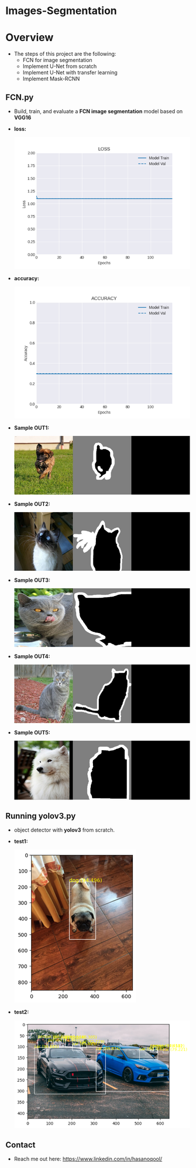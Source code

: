 # Images-Segmentation

# Overview
* The steps of this project are the following:
    * FCN for image segmentation    
    * Implement U-Net from scratch
    * Implement U-Net with transfer learning
    * Implement Mask-RCNN


## FCN.py
* Build, train, and evaluate a <b>FCN image segmentation</b> model based on <b>VGG16</b>

* <b>loss:</b>

    ![1](https://github.com/hasanoqool/Images-Segmentation/blob/main/data/loss.png)

* <b>accuracy:</b>

    ![1](https://github.com/hasanoqool/Images-Segmentation/blob/main/data/accuracy.png)

* <b>Sample OUT1:</b>

    ![1](https://github.com/hasanoqool/Images-Segmentation/blob/main/data/out_1.jpg)

* <b>Sample OUT2:</b>

    ![1](https://github.com/hasanoqool/Images-Segmentation/blob/main/data/out_2.jpg)

* <b>Sample OUT3:</b>

    ![1](https://github.com/hasanoqool/Images-Segmentation/blob/main/data/out_3.jpg)

* <b>Sample OUT4:</b>

    ![1](https://github.com/hasanoqool/Images-Segmentation/blob/main/data/out_4.jpg)

* <b>Sample OUT5:</b>

    ![1](https://github.com/hasanoqool/Images-Segmentation/blob/main/data/out_5.jpg)

## Running yolov3.py
* object detector with <b>yolov3</b> from scratch.

* <b>test1:</b>

    ![1](https://github.com/hasanoqool/Object-Detection/blob/main/data/dog_after.png)

* <b>test2:</b>

    ![1](https://github.com/hasanoqool/Object-Detection/blob/main/data/car_after.png)


## Contact
* Reach me out here: https://www.linkedin.com/in/hasanoqool/
#